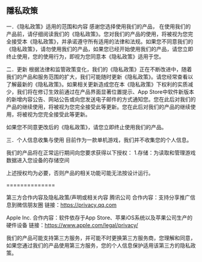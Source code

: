 ## 隱私政策


一．《隐私政策》适用的范围和内容
感谢您选择使用我们的产品， 在使用我们的产品前，请仔细阅读我们的《隐私政策》。您对我们的产品的使用，将被视为您完全接受本《隐私政策》，并承诺遵守所有适用的法律和法规。如果您不同意我们的《隐私政策》，请勿使用我们的产品，如果您已经开始使用我们的产品，请您立即终止使用，您的使用行为，即视为您同意本《隐私政策》适用于您。

二．更新
根据法律和监管政策变化，我们的《隐私政策》正在不断改进中，随着我们的产品和服务范围的扩大，我们可能随时更新《隐私政策》。请您经常查看以了解最新的《隐私政策》。如果相关更新造成您在本《隐私政策》下权利的实质减少，我们将在修订生效前通过在产品界面显著位置提示、App Store中软件新版本的新增内容公告、网站公告或向您发送电子邮件的方式通知您。您在此后对我们的产品的继续使用，将被视为您完全接受此等更新。您在此后对我们的产品的继续使用，将被视为您完全接受此等更新。

如果您不同意更改后的《隐私政策》，请您立即终止使用我们的产品。

三．个人信息收集与使用
目前作为一款单机游戏，我们并不收集您的个人信息。

我们的产品将在正常运行期间向您要求获得以下授权：
1.存储：为读取和管理游戏数据进入您设备的存储空间

上述授权均为必要，否则产品的相关功能可能无法按设计运行。

==============

第三方合作内容及隐私政策/声明或相关内容
腾讯公司
合作内容：支持分享推广信息到微信朋友圈
链接：https://privacy.qq.com

Apple Inc.
合作内容：软件依存于App Store、苹果iOS系统以及苹果公司生产的硬件设备
链接：https://www.apple.com/legal/privacy/

我们的产品可能支持第三方服务，并可能不时更换第三方服务商，您理解和同意，如果您通过我们的产品使用第三方服务，您的个人信息保护适用该第三方的隐私政策。
